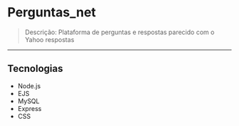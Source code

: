 # Perguntas_net
> Descrição: Plataforma de perguntas e respostas parecido com o Yahoo respostas
---
## Tecnologias
+  Node.js
+  EJS
+ MySQL
+ Express
+ CSS
